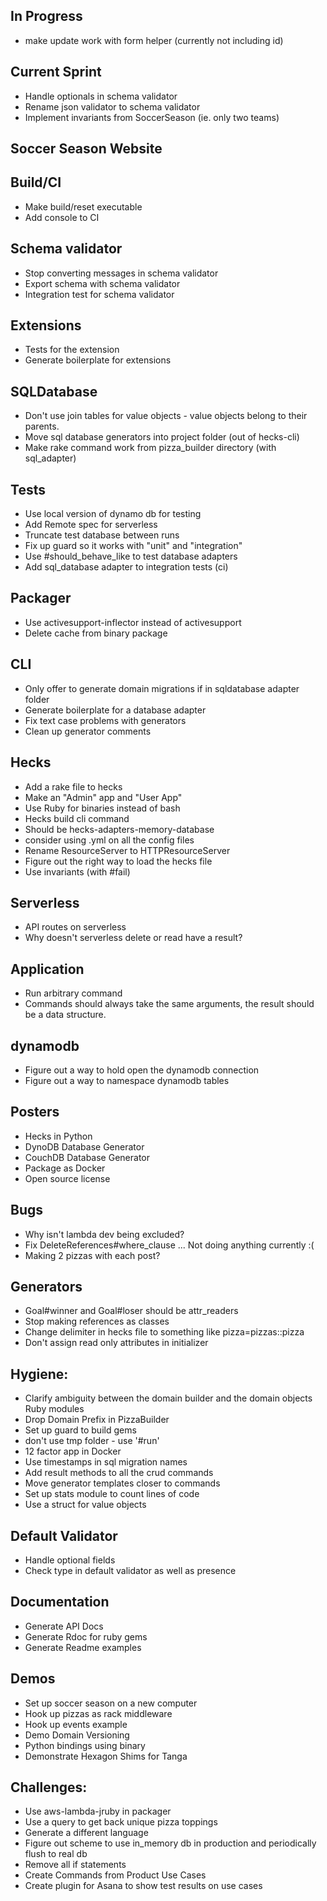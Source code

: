 ## In Progress
  * make update work with form helper (currently not including id)

## Current Sprint
  * Handle optionals in schema validator
  * Rename json validator to schema validator  
  * Implement invariants from SoccerSeason (ie. only two teams)

## Soccer Season Website

## Build/CI
  * Make build/reset executable
  * Add console to CI

## Schema validator
  * Stop converting messages in schema validator
  * Export schema with schema validator
  * Integration test for schema validator

## Extensions
  * Tests for the extension
  * Generate boilerplate for extensions

## SQLDatabase
  * Don't use join tables for value objects - value objects belong to their parents.
  * Move sql database generators into project folder (out of hecks-cli)
  * Make rake command work from pizza_builder directory (with sql_adapter)

## Tests
  * Use local version of dynamo db for testing
  * Add Remote spec for serverless
  * Truncate test database between runs
  * Fix up guard so it works with "unit" and "integration"  
  * Use #should_behave_like to test database adapters
  * Add sql_database adapter to integration tests (ci)

## Packager
  * Use activesupport-inflector instead of activesupport
  * Delete cache from binary package

## CLI
  * Only offer to generate domain migrations if in sqldatabase adapter folder
  * Generate boilerplate for a database adapter
  * Fix text case problems with generators
  * Clean up generator comments

## Hecks
  * Add a rake file to hecks
  * Make an "Admin" app and "User App"
  * Use Ruby for binaries instead of bash
  * Hecks build cli command
  * Should be hecks-adapters-memory-database
  * consider using .yml on all the config files
  * Rename ResourceServer to HTTPResourceServer
  * Figure out the right way to load the hecks file
  * Use invariants (with #fail)

## Serverless
  * API routes on serverless
  * Why doesn't serverless delete or read have a result?

## Application
  * Run arbitrary command
  * Commands should always take the same arguments, the result should be a data structure.

## dynamodb
  * Figure out a way to hold open the dynamodb connection
  * Figure out a way to namespace dynamodb tables

## Posters
  * Hecks in Python
  * DynoDB Database Generator
  * CouchDB Database Generator
  * Package as Docker
  * Open source license

## Bugs
  * Why isn't lambda dev being excluded?
  * Fix DeleteReferences#where_clause ... Not doing anything currently :(
  * Making 2 pizzas with each post?

## Generators
  * Goal#winner and Goal#loser should be attr_readers
  * Stop making references as classes
  * Change delimiter in hecks file to something like pizza=pizzas::pizza
  * Don't assign read only attributes in initializer

## Hygiene:
  * Clarify ambiguity between the domain builder and the domain objects Ruby modules
  * Drop Domain Prefix in PizzaBuilder
  * Set up guard to build gems
  * don't use tmp folder - use '#run'
  * 12 factor app in Docker
  * Use timestamps in sql migration names
  * Add result methods to all the crud commands
  * Move generator templates closer to commands
  * Set up stats module to count lines of code
  * Use a struct for value objects

## Default Validator
  * Handle optional fields
  * Check type in default validator as well as presence

## Documentation
  * Generate API Docs
  * Generate Rdoc for ruby gems
  * Generate Readme examples

## Demos
  * Set up soccer season on a new computer
  * Hook up pizzas as rack middleware
  * Hook up events example
  * Demo Domain Versioning
  * Python bindings using binary
  * Demonstrate Hexagon Shims for Tanga

## Challenges:
  * Use aws-lambda-jruby in packager
  * Use a query to get back unique pizza toppings
  * Generate a different language
  * Figure out scheme to use in_memory db in production and periodically flush to real db
  * Remove all if statements
  * Create Commands from Product Use Cases
  * Create plugin for Asana to show test results on use cases
